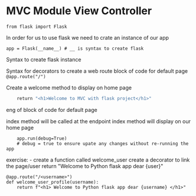 # MVC Module View Controller 

```import flask
from flask import Flask
```
In order for us to use flask we need to crate an instance of our app
``` 
app = Flask(__name__) # __ is syntax to create flask
```

Syntax to create flask instance

Syntax for decorators to create a web route
block of code for default page
``` @app.route("/") ```

Create a welcome method to display on home page
``` def index():
    return "<h1>Welcome to MVC with flask project</h1>" 
```
eng of block of code for default page

index method will be called at the endpoint
index method will display on our home page
``` if __name__ == "__main__": # syntax to run app
    app.run(debug=True)
    # debug = true to ensure upate any changes without re-running the app
```

exercise: - create a function called welcome_user
create a decorator to link the page/user
return "Welcome to Python flask app dear {user}"
```
@app.route("/<username>")
def welcome_user_profile(username):
    return f"<h1> Welcome to Python flask app dear {username} </h1>"
```